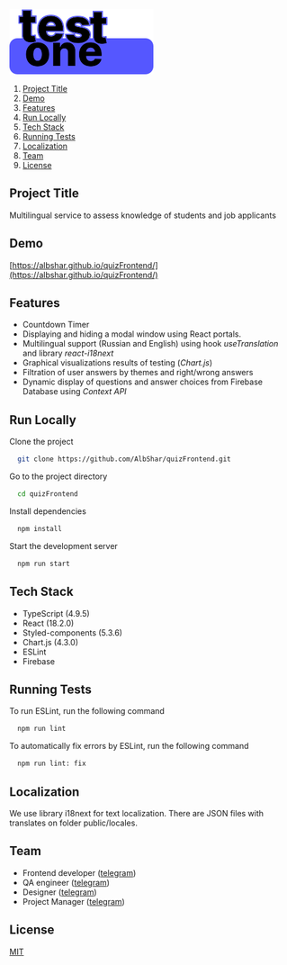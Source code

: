 
![Logo](https://github.com/AlbShar/quizFrontend/blob/master/src/assets/images/logo.svg)

1. [Project Title](#project-title)
2. [Demo](#demo)
3. [Features](#features)
4. [Run Locally](#run-locally)
5. [Tech Stack](#tech-stack)
6. [Running Tests](#running-tests)
7. [Localization](#localization)
8. [Team](#team)
9. [License](#license)

## Project Title

Multilingual service to assess knowledge of students and job applicants

## Demo

[https://albshar.github.io/quizFrontend/](https://albshar.github.io/quizFrontend/)

## Features

- Countdown Timer
- Displaying and hiding a modal window using React portals.
- Multilingual support (Russian and English) using hook _useTranslation_ and library _react-i18next_
- Graphical visualizations results of testing (_Chart.js_)
- Filtration of user answers by themes and right/wrong answers
- Dynamic display of questions and answer choices from Firebase Database using _Context API_

## Run Locally

Clone the project

```bash
  git clone https://github.com/AlbShar/quizFrontend.git
```

Go to the project directory

```bash
  cd quizFrontend
```

Install dependencies

```bash
  npm install
```

Start the development server

```bash
  npm run start
```


## Tech Stack

- TypeScript (4.9.5)
- React (18.2.0)
- Styled-components (5.3.6)
- Chart.js (4.3.0)
- ESLint
- Firebase

## Running Tests

To run ESLint, run the following command

```bash
  npm run lint
```

To automatically fix errors by ESLint, run the following command

```bash
  npm run lint: fix
```

## Localization
We use library i18next for text localization. There are JSON files with translates on folder public/locales.

## Team

- Frontend developer ([telegram](https://t.me/Albert_Sharipov))
- QA engineer ([telegram](https://t.me/nastya_botsul))
- Designer ([telegram](https://t.me/lisa_vetta14))
- Project Manager ([telegram](https://t.me/Nattalia_nat))

## License

[MIT](https://choosealicense.com/licenses/mit/)


